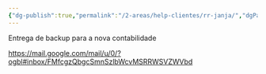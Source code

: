 ```yaml
---
{"dg-publish":true,"permalink":"/2-areas/help-clientes/rr-janja/","dgPassFrontmatter":true,"created":"2025-08-11T11:26:35.864-03:00","updated":"2025-08-11T11:27:30.131-03:00"}
---
```


Entrega de backup para a nova contabilidade

https://mail.google.com/mail/u/0/?ogbl#inbox/FMfcgzQbgcSmnSzlbWcvMSRRWSVZWVbd
